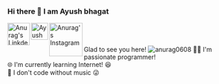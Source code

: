 ### Hi there 👋 I am Ayush bhagat
<a href="https://www.linkedin.com/in/anurag-verma-ba6718169/">
  <img align="left" alt="Anurag's LinkdeIN" width="50px" src="https://s10.gifyu.com/images/372102050_LINKEDIN_ICON_TRANSPARENT_400.gif" />
</a>
<a href="https://auth.geeksforgeeks.org/user/ayushbhagat10/practice">
  <img align="left" alt="Ayush Gfg" width="38px" src="https://media.geeksforgeeks.org/wp-content/cdn-uploads/gfg_200X200.png" />
</a>
<a href="https://www.instagram.com/anurag_verma004/">
  <img align="left" alt="Anurag's Instagram" width="75px" src="https://thumbs.gfycat.com/ScaredTartFunnelweaverspider-size_restricted.gif" />
</a>
<br />
<br />
<br /> Glad to see you here! 
<img src="https://komarev.com/ghpvc/?username=anurag0608&label=Profile%20views&color=ce9927&style=flat" alt="anurag0608" />
🧑‍💻 I'm passionate programmer!<br />
🌐 I'm currently learning Internet! 😆  <br />
🎵 I don't code without music 😜 <br />
<br />
